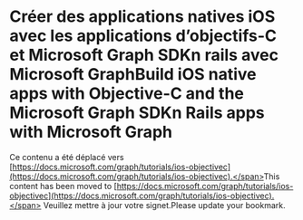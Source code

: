 # <a name="build-ios-native-apps-with-objective-c-and-the-microsoft-graph-sdkn-rails-apps-with-microsoft-graph"></a><span data-ttu-id="f783e-101">Créer des applications natives iOS avec les applications d’objectifs-C et Microsoft Graph SDKn rails avec Microsoft Graph</span><span class="sxs-lookup"><span data-stu-id="f783e-101">Build iOS native apps with Objective-C and the Microsoft Graph SDKn Rails apps with Microsoft Graph</span></span>

<span data-ttu-id="f783e-102">Ce contenu a été déplacé vers [https://docs.microsoft.com/graph/tutorials/ios-objectivec](https://docs.microsoft.com/graph/tutorials/ios-objectivec).</span><span class="sxs-lookup"><span data-stu-id="f783e-102">This content has been moved to [https://docs.microsoft.com/graph/tutorials/ios-objectivec](https://docs.microsoft.com/graph/tutorials/ios-objectivec).</span></span> <span data-ttu-id="f783e-103">Veuillez mettre à jour votre signet.</span><span class="sxs-lookup"><span data-stu-id="f783e-103">Please update your bookmark.</span></span>
